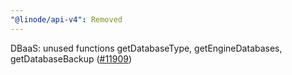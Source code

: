 ```yaml
---
"@linode/api-v4": Removed
---
```


DBaaS: unused functions getDatabaseType, getEngineDatabases, getDatabaseBackup ([#11909](https://github.com/linode/manager/pull/11909))

